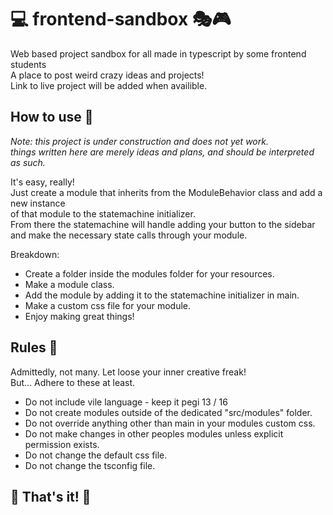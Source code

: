 # 💻 frontend-sandbox 🎭🎮
Web based project sandbox for all made in typescript by some frontend students<br/>
A place to post weird crazy ideas and projects!<br/>
Link to live project will be added when availible.

## How to use 📖
*Note: this project is under construction and does not yet work. <br/> 
things written here are merely ideas and plans, and should be interpreted as such.*

It's easy, really! <br/>
Just create a module that inherits from the ModuleBehavior class and add a new instance <br/>
of that module to the statemachine initializer. <br/>
From there the statemachine will handle adding your button to the sidebar and make the necessary state calls through your module.<br/>

Breakdown:
* Create a folder inside the modules folder for your resources.
* Make a module class.
* Add the module by adding it to the statemachine initializer in main.
* Make a custom css file for your module.
* Enjoy making great things!

## Rules 🛑

Admittedly, not many. Let loose your inner creative freak! <br/>
But... Adhere to these at least.<br/>

* Do not include vile language - keep it pegi 13 / 16
* Do not create modules outside of the dedicated "src/modules" folder.
* Do not override anything other than main in your modules custom css.
* Do not make changes in other peoples modules unless explicit permission exists.
* Do not change the default css file.
* Do not change the tsconfig file.

## 🎊 That's it! 🎊